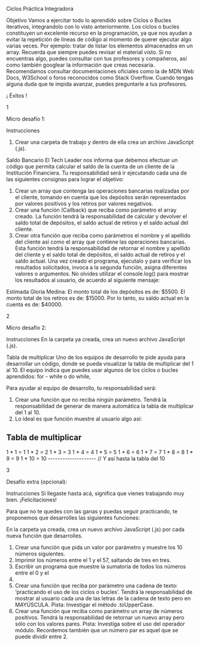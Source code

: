 Ciclos
Práctica Integradora

Objetivo
Vamos a ejercitar todo lo aprendido sobre Ciclos o Bucles iterativos, integrandolo con lo
visto anteriormente.
Los ciclos o bucles constituyen un excelente recurso en la programación, ya que nos
ayudan a evitar la repetición de líneas de código al momento de querer ejecutar algo varias
veces. Por ejemplo: tratar de listar los elementos almacenados en un array.
Recuerda que siempre puedes revisar el material visto. Si no encuentras algo, puedes
consultar con tus profesores y compañeros, así como también googlear la información que
creas necesaria. Recomendamos consultar documentaciones oficiales como la de MDN
Web Docs, W3School o foros reconocidos como Stack Overflow.
Cuando tengas alguna duda que te impida avanzar, puedes preguntarle a tus profesores.

¡ Éxitos !

1

Micro desafío 1:

Instrucciones
1. Crear una carpeta de trabajo y dentro de ella crea un archivo JavaScript (.js).

Saldo Bancario
El Tech Leader nos informa que debemos efectuar un código que permita calcular el saldo
de la cuenta de un cliente de la Institución Financiera. Tu responsabilidad será ir
ejecutando cada una de las siguientes consignas para lograr el objetivo:
1. Crear un array que contenga las operaciones bancarias realizadas por el cliente,
tomando en cuenta que los depósitos serán representados por valores positivos y
los retiros por valores negativos.
2. Crear una función (Callback) que reciba como parámetro el array creado. La función
tendrá la responsabilidad de calcular y devolver el saldo total de depósitos, el saldo
actual de retiros y el saldo actual del cliente.
3. Crear otra función que reciba como parámetros el nombre y el apellido del cliente así
como el array que contiene las operaciones bancarias. Esta función tendrá la
responsabilidad de retornar el nombre y apellido del cliente y el saldo total de
depósitos, el saldo actual de retiros y el saldo actual.
Una vez creado el programa, ejecutalo y para verificar los resultados solicitados, invoca a la
segunda función, asigna diferentes valores o argumentos. No olvides utilizar el console.log()
para mostrar los resultados al usuario, de acuerdo al siguiente mensaje:

Estimada Gloria Medina:
El monto total de los depósitos es de: $5500.
El monto total de los retiros es de: $15000.
Por lo tanto, su saldo actual en la cuenta es de: $40000.

2

Micro desafío 2:

Instrucciones
En la carpeta ya creada, crea un nuevo archivo JavaScript (.js).

Tabla de multiplicar
Uno de los equipos de desarrollo te pide ayuda para desarrollar un código, donde se pueda
visualizar la tabla de multiplicar del 1 al 10. El equipo indica que puedes usar algunos de los
ciclos o bucles aprendidos: for - while o do while,

Para ayudar al equipo de desarrollo, tu responsabilidad será:
1. Crear una función que no reciba ningún parámetro. Tendrá la responsabilidad de
generar de manera automática la tabla de multiplicar del 1 al 10.
2. Lo ideal es que función muestre al usuario algo así:

Tabla de multiplicar
--------------------
1 * 1 = 1
1 * 2 = 2
1 * 3 = 3
1 * 4 = 4
1 * 5 = 5
1 * 6 = 6
1 * 7 = 7
1 * 8 = 8
1 * 9 = 9
1 * 10 = 10
-------------------- // Y así hasta la tabla del 10

3

Desafío extra (opcional):

Instrucciones
Si llegaste hasta acá, significa que vienes trabajando muy bien. ¡Felicitaciones!

Para que no te quedes con las ganas y puedas seguir practicando, te proponemos que
desarrolles las siguientes funciones:

En la carpeta ya creada, crea un nuevo archivo JavaScript (.js) por cada nueva función que
desarrolles.
1. Crear una función que pida un valor por parámetro y muestre los 10 números
siguientes.
2. Imprimir los números entre el 1 y el 57, saltando de tres en tres.
3. Escribir un programa que muestre la sumatoria de todos los números entre el 0 y el
100.
4. Crear una función que reciba por parámetro una cadena de texto: ‘practicando el uso
de los ciclos o bucles’. Tendrá la responsabilidad de mostrar al usuario cada una de
las letras de la cadena de texto pero en MAYÚSCULA.
Pista: Investigar el método .toUpperCase.
5. Crear una función que reciba como parámetro un array de números positivos. Tendrá
la responsabilidad de retornar un nuevo array pero sólo con los valores pares.
Pista: Investiga sobre el uso del operador módulo. Recordemos también que un
número par es aquel que se puede dividir entre 2.
